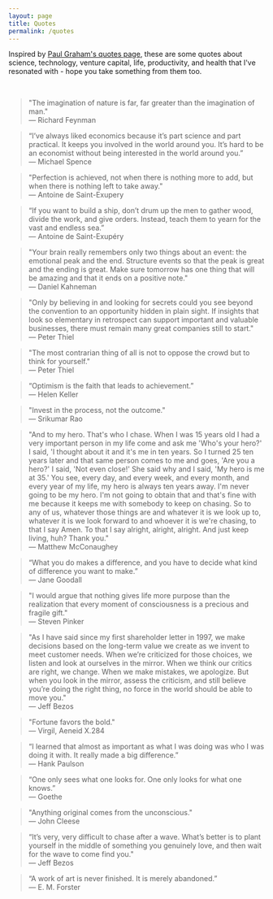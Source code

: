 ```yaml
---
layout: page
title: Quotes
permalink: /quotes
---
```



Inspired by [Paul Graham's quotes page](http://www.paulgraham.com/quo.html), these are some quotes about science, technology, venture capital, life, productivity, and health that I've resonated with - hope you take something from them too.

<br>

> "The imagination of nature is far, far greater than the imagination of man."  <br />
> &mdash; Richard Feynman

> “I’ve always liked economics because it’s part science and part practical. It keeps you involved in the world around you. It’s hard to be an economist without being interested in the world around you.”  <br />
> &mdash; Michael Spence

> "Perfection is achieved, not when there is nothing more to add, but when there is nothing left to take away."  <br />
> &mdash; Antoine de Saint-Exupery

> “If you want to build a ship, don’t drum up the men to gather wood, divide the work, and give orders. Instead, teach them to yearn for the vast and endless sea.”  <br />
> &mdash; Antoine de Saint-Exupéry

> "Your brain really remembers only two things about an event: the emotional peak and the end. Structure events so that the peak is great and the ending is great. Make sure tomorrow has one thing that will be amazing and that it ends on a positive note."  <br />
> &mdash; Daniel Kahneman

> "Only by believing in and looking for secrets could you see beyond the convention to an opportunity hidden in plain sight. If insights that look so elementary in retrospect can support important and valuable businesses, there must remain many great companies still to start."  <br />
> &mdash; Peter Thiel

> "The most contrarian thing of all is not to oppose the crowd but to think for yourself."  <br />
> &mdash; Peter Thiel

> “Optimism is the faith that leads to achievement.”  <br />
> &mdash; Helen Keller

> "Invest in the process, not the outcome."  <br />
> &mdash; Srikumar Rao

> "And to my hero. That's who I chase. When I was 15 years old I had a very important person in my life come and ask me 'Who's your hero?' I said, 'I thought about it and it's me in ten years. So I turned 25 ten years later and that same person comes to me and goes, 'Are you a hero?' I said, 'Not even close!' She said why and I said, 'My hero is me at 35.' You see, every day, and every week, and every month, and every year of my life, my hero is always ten years away. I'm never going to be my hero. I'm not going to obtain that and that's fine with me because it keeps me with somebody to keep on chasing. So to any of us, whatever those things are and whatever it is we look up to, whatever it is we look forward to and whoever it is we're chasing, to that I say Amen. To that I say alright, alright, alright. And just keep living, huh? Thank you."  <br />
> &mdash; Matthew McConaughey

> “What you do makes a difference, and you have to decide what kind of difference you want to make.”  <br />
> &mdash; Jane Goodall

> "I would argue that nothing gives life more purpose than the realization that every moment of consciousness is a precious and fragile gift."  <br />
> &mdash; Steven Pinker

> "As I have said since my first shareholder letter in 1997, we make decisions based on the long-term value we create as we invent to meet customer needs. When we’re criticized for those choices, we listen and look at ourselves in the mirror. When we think our critics are right, we change. When we make mistakes, we apologize. But when you look in the mirror, assess the criticism, and still believe you’re doing the right thing, no force in the world should be able to move you."  <br />
> &mdash; Jeff Bezos

> "Fortune favors the bold."  <br />
> &mdash; Virgil, Aeneid X.284

> “I learned that almost as important as what I was doing was who I was doing it with. It really made a big difference.”  <br />
> &mdash; Hank Paulson

> “One only sees what one looks for. One only looks for what one knows.”  <br />
> &mdash; Goethe

> "Anything original comes from the unconscious."  <br />
> &mdash; John Cleese

> “It’s very, very difficult to chase after a wave. What’s better is to plant yourself in the middle of something you genuinely love, and then wait for the wave to come find you."  <br />
> &mdash; Jeff Bezos

> “A work of art is never finished. It is merely abandoned.”  <br />
> &mdash; E. M. Forster
